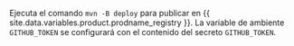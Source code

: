 Ejecuta el comando `mvn -B deploy` para publicar en {{ site.data.variables.product.prodname_registry }}. La variable de ambiente `GITHUB_TOKEN` se configurará con el contenido del secreto `GITHUB_TOKEN`.